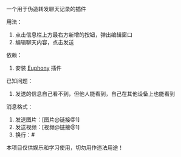 一个用于伪造转发聊天记录的插件

用法：
1. 点击信息栏上方最右方新增的按钮，弹出编辑窗口
2. 编辑聊天内容，点击发送

依赖：
1. 安装 [Euphony](https://github.com/xtaw/LiteLoaderQQNT-Euphony) 插件

已知问题：
1. 发送的信息自己看不到，但他人能看到，自己在其他设备上也能看到

消息格式：
1. 发送图片：[图片@链接@1]
2. 发送视频：[视频@链接@1]
3. 换行：#

本项目仅供娱乐和学习使用，切勿用作违法用途！